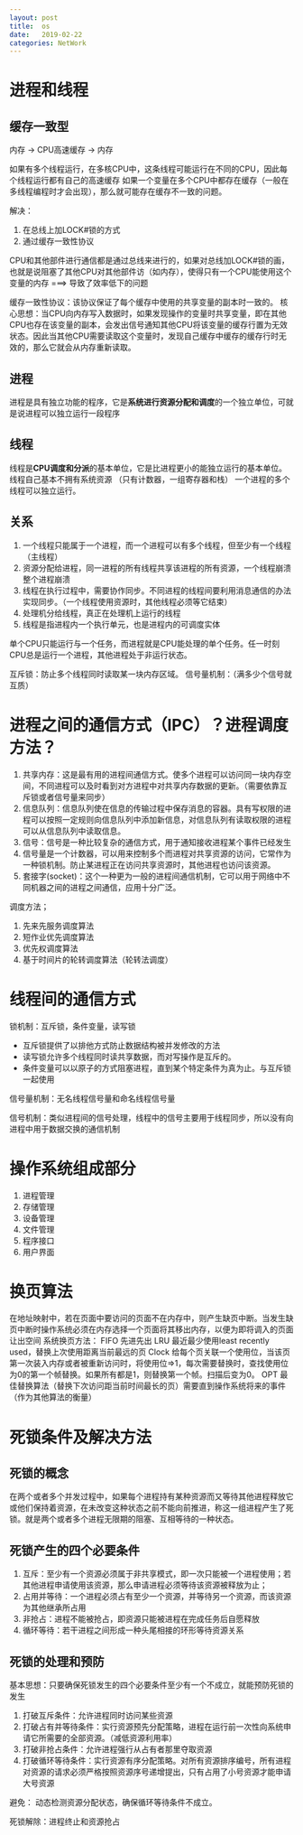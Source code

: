 ```yaml
---
layout: post
title:  os
date:   2019-02-22
categories: NetWork 
---
```


# 进程和线程

## 缓存一致型

内存 -> CPU高速缓存 -> 内存

如果有多个线程运行，在多核CPU中，这条线程可能运行在不同的CPU，因此每个线程运行都有自己的高速缓存
如果一个变量在多个CPU中都存在缓存（一般在多线程编程时才会出现），那么就可能存在缓存不一致的问题。

解决：

1. 在总线上加LOCK#锁的方式
2. 通过缓存一致性协议

CPU和其他部件进行通信都是通过总线来进行的，如果对总线加LOCK#锁的画，也就是说阻塞了其他CPU对其他部件访（如内存），使得只有一个CPU能使用这个变量的内存 ===> 导致了效率低下的问题

缓存一致性协议：该协议保证了每个缓存中使用的共享变量的副本时一致的。
核心思想：当CPU向内存写入数据时，如果发现操作的变量时共享变量，即在其他CPU也存在该变量的副本，会发出信号通知其他CPU将该变量的缓存行置为无效状态。因此当其他CPU需要读取这个变量时，发现自己缓存中缓存的缓存行时无效的，那么它就会从内存重新读取。

## 进程

进程是具有独立功能的程序，它是**系统进行资源分配和调度**的一个独立单位，可就是说进程可以独立运行一段程序

## 线程

线程是**CPU调度和分派**的基本单位，它是比进程更小的能独立运行的基本单位。线程自己基本不拥有系统资源
（只有计数器，一组寄存器和栈）
一个进程的多个线程可以独立运行。

## 关系

1. 一个线程只能属于一个进程，而一个进程可以有多个线程，但至少有一个线程（主线程）
2. 资源分配给进程，同一进程的所有线程共享该进程的所有资源，一个线程崩溃整个进程崩溃
3. 线程在执行过程中，需要协作同步。不同进程的线程间要利用消息通信的办法实现同步。（一个线程使用资源时，其他线程必须等它结束）
4. 处理机分给线程，真正在处理机上运行的线程
5. 线程是指进程内一个执行单元，也是进程内的可调度实体

单个CPU只能运行与一个任务，而进程就是CPU能处理的单个任务。任一时刻CPU总是运行一个进程，其他进程处于非运行状态。

互斥锁：防止多个线程同时读取某一块内存区域。
信号量机制：（满多少个信号就互质）

# 进程之间的通信方式（IPC）？进程调度方法？

1. 共享内存：这是最有用的进程间通信方式。使多个进程可以访问同一块内存空间，不同进程可以及时看到对方进程中对共享内存数据的更新。（需要依靠互斥锁或者信号量来同步）
2. 信息队列：信息队列使在信息的传输过程中保存消息的容器。具有写权限的进程可以按照一定规则向信息队列中添加新信息，对信息队列有读取权限的进程可以从信息队列中读取信息。
3. 信号：信号是一种比较复杂的通信方式，用于通知接收进程某个事件已经发生
4. 信号量是一个计数器，可以用来控制多个而进程对共享资源的访问，它常作为一种锁机制。防止某进程正在访问共享资源时，其他进程也访问该资源。
5. 套接字(socket)：这个一种更为一般的进程间通信机制，它可以用于网络中不同机器之间的进程之间通信，应用十分广泛。

调度方法；

1. 先来先服务调度算法
2. 短作业优先调度算法
3. 优先权调度算法
4. 基于时间片的轮转调度算法（轮转法调度）

# 线程间的通信方式

锁机制：互斥锁，条件变量，读写锁

- 互斥锁提供了以排他方式防止数据结构被并发修改的方法
- 读写锁允许多个线程同时读共享数据，而对写操作是互斥的。
- 条件变量可以以原子的方式阻塞进程，直到某个特定条件为真为止。与互斥锁一起使用

信号量机制：无名线程信号量和命名线程信号量

信号机制：类似进程间的信号处理，线程中的信号主要用于线程同步，所以没有向进程中用于数据交换的通信机制

# 操作系统组成部分

1. 进程管理
2. 存储管理
3. 设备管理
4. 文件管理
5. 程序接口
6. 用户界面

# 换页算法

在地址映射中，若在页面中要访问的页面不在内存中，则产生缺页中断。当发生缺页中断时操作系统必须在内存选择一个页面将其移出内存，以便为即将调入的页面让出空间
系统换页方法：
FIFO 先进先出
LRU 最近最少使用least recently used，替换上次使用距离当前最远的页
Clock 给每个页关联一个使用位，当该页第一次装入内存或者被重新访问时，将使用位=>1，每次需要替换时，查找使用位为0的第一个帧替换。如果所有都是1，则替换第一个帧。扫描后变为0。
OPT 最佳替换算法（替换下次访问距当前时间最长的页）需要直到操作系统将来的事件（作为其他算法的衡量）

# 死锁条件及解决方法

## 死锁的概念

在两个或者多个并发过程中，如果每个进程持有某种资源而又等待其他进程释放它或他们保持着资源，在未改变这种状态之前不能向前推进，称这一组进程产生了死锁。就是两个或者多个进程无限期的阻塞、互相等待的一种状态。

## 死锁产生的四个必要条件

1. 互斥：至少有一个资源必须属于非共享模式，即一次只能被一个进程使用；若其他进程申请使用该资源，那么申请进程必须等待该资源被释放为止；
2. 占用并等待：一个进程必须占有至少一个资源，并等待另一个资源，而该资源为其他继承所占用
3. 非抢占：进程不能被抢占，即资源只能被进程在完成任务后自愿释放
4. 循环等待：若干进程之间形成一种头尾相接的环形等待资源关系

## 死锁的处理和预防

基本思想：只要确保死锁发生的四个必要条件至少有一个不成立，就能预防死锁的发生

1. 打破互斥条件：允许进程同时访问某些资源
2. 打破占有并等待条件：实行资源预先分配策略，进程在运行前一次性向系统申请它所需要的全部资源。（减低资源利用率）
3. 打破非抢占条件：允许进程强行从占有者那里夺取资源
4. 打破循环等待条件：实行资源有序分配策略。对所有资源排序编号，所有进程对资源的请求必须严格按照资源序号递增提出，只有占用了小号资源才能申请大号资源

避免：
动态检测资源分配状态，确保循环等待条件不成立。

死锁解除：进程终止和资源抢占